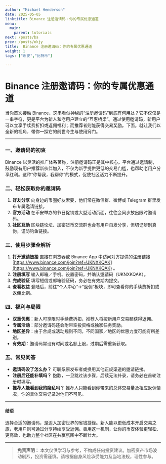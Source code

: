 ```yaml
---
author: "Michael Henderson"
date: 2025-05-05
linktitle: Binance 注册邀请码：你的专属优惠通道
menu:
  main:
    parent: tutorials
next: /posts/ba
prev: /posts/okjy
title:  Binance 注册邀请码：你的专属优惠通道
weight: 1
tags: ["币安","比特币"]

---
```


# Binance 注册邀请码：你的专属优惠通道

当你首次接触 Binance，这串看似神秘的“注册邀请码”到底有何用处？它不仅仅是一串字符，更是平台为新人和老用户建立的“互惠桥梁”。通过使用邀请码，新用户可以立享手续费折扣或返佣福利；而推荐者则能获得交易奖励。下面，就让我们以全新的视角，带你一探它的前世今生与使用窍门。

---

### 一、邀请码的初衷

Binance 以灵活的推广体系著称，注册邀请码正是其中核心。平台通过邀请制，鼓励现有用户推荐新伙伴加入，不仅为新手提供更低的交易门槛，也帮助老用户分享红利。这种“你帮我，我帮你”的模式，促使社区活力不断提升。

### 二、轻松获取你的邀请码

1. **好友分享**
   向身边的币圈好友索要，他们常在微信群、微博或 Telegram 群里发布专属邀请链接。
2. **官方活动**
   在币安举办的节日促销或大型活动页面，往往会同步放出限时邀请码。
3. **社区互助**
   区块链论坛、加密货币交流群也会有用户自发分享，但切记辨别真伪，谨防钓鱼链接。

### 三、使用步骤全解析

1. **打开邀请链接**
   直接在浏览器或 Binance App 中访问对方提供的注册链接[https://www.binance.com/join?ref=UKNXKQAK](https://www.binance.com/join?ref=UKNXKQAK)
。
2. **注册填写**
   输入邮箱／手机、设置密码，并确认邀请码（UKNXKQAK）。
3. **完成验证**
   填写短信或邮箱验证码，务必在有效期内提交。
4. **查看权益**
   登陆后，前往“个人中心”→“返佣”板块，即可查看你的手续费折扣或返佣比例。

### 四、福利与局限

* **双重优惠**：新人可享限时手续费折扣，推荐人将按新用户交易额获得返佣。
* **专属活动**：部分邀请码还会附带空投资格或独家任务奖励。
* **地区差异**：由于合规或活动规则不同，不同国家／地区的优惠力度可能有所差别。
* **有效期**：邀请码常设有时间或名额上限，过期后需重新获取。

### 五、常见问答

* **邀请码没了怎么办？**
  可联系原发布者或换用其他正规渠道的邀请链接。
* **注册后还能补填吗？**
  抱歉，一旦跳过该步骤，后续无法补录，请务必在首轮注册时填写。
* **推荐人能看到我的隐私吗？**
  推荐人只能看到你带来的总体交易量及相应返佣情况，你的具体交易记录对他们不可见。

---

#### 结语

选择合适的邀请码，是迈入加密世界的省钱捷径。新人能以更低成本开启交易之旅，老用户则可通过分享持续享受返佣。善用这一机制，让你的币安体验更轻松、更高效，也助力整个社区在共赢氛围中不断壮大。

---

> **免责声明：** 本文仅供学习与参考，不构成任何投资建议。加密资产市场波动剧烈，投资需谨慎。请根据自身风险承受能力及当地法规，理性参与。
